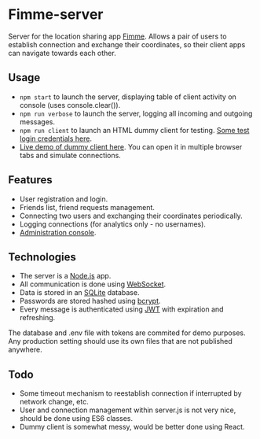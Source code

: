 # Fimme-server

Server for the location sharing app [Fimme](https://github.com/michalgerhat/fimme). Allows a pair of users to establish connection and exchange their coordinates, so their client apps can navigate towards each other.

## Usage

* `npm start` to launch the server, displaying table of client activity on console (uses console.clear()).
* `npm run verbose` to launch the server, logging all incoming and outgoing messages.
* `npm run client` to launch an HTML dummy client for testing. [Some test login credentials here](https://github.com/michalgerhat/fimme-server/blob/master/db/users.txt).
* [Live demo of dummy client here](https://gerhat.cz/fimme-client). You can open it in multiple browser tabs and simulate connections.

## Features

* User registration and login.
* Friends list, friend requests management.
* Connecting two users and exchanging their coordinates periodically.
* Logging connections (for analytics only - no usernames).
* [Administration console](https://github.com/michalgerhat/fimme-admin).

## Technologies

* The server is a [Node.js](https://nodejs.org/) app.
* All communication is done using [WebSocket](https://developer.mozilla.org/en-US/docs/Web/API/WebSockets_API).
* Data is stored in an [SQLite](https://www.sqlite.org/index.html) database.
* Passwords are stored hashed using [bcrypt](https://github.com/kelektiv/node.bcrypt.js).
* Every message is authenticated using [JWT](https://jwt.io/) with expiration and refreshing.

The database and .env file with tokens are commited for demo purposes. Any production setting should use its own files that are not published anywhere.

## Todo

* Some timeout mechanism to reestablish connection if interrupted by network change, etc.
* User and connection management within server.js is not very nice, should be done using ES6 classes.
* Dummy client is somewhat messy, would be better done using React.
